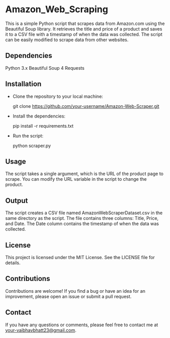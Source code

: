 # Amazon_Web_Scraping

  This is a simple Python script that scrapes data from Amazon.com using the Beautiful Soup library. It retrieves the title and price of a product and saves it to a      CSV file with a timestamp of when the data was collected. The script can be easily modified to scrape data from other websites.

## Dependencies
  Python 3.x
  Beautiful Soup 4
  Requests


## Installation

-   Clone the repository to your local machine:

    git clone https://github.com/your-username/Amazon-Web-Scraper.git
  

-   Install the dependencies:
  
    pip install -r requirements.txt


-   Run the script:

    python scraper.py

## Usage

  The script takes a single argument, which is the URL of the product page to scrape. You can modify the URL variable in the script to change the product.

## Output

The script creates a CSV file named AmazonWebScraperDataset.csv in the same directory as the script. The file contains three columns: Title, Price, and Date. The Date column contains the timestamp of when the data was collected.

## License

This project is licensed under the MIT License. See the LICENSE file for details.

## Contributions

Contributions are welcome! If you find a bug or have an idea for an improvement, please open an issue or submit a pull request.

## Contact

If you have any questions or comments, please feel free to contact me at your-vaibhavbhatt23@gmail.com.
